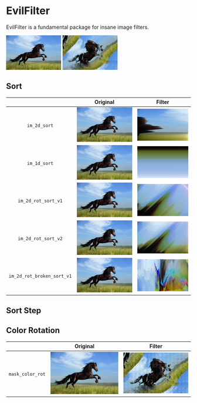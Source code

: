 EvilFilter
==============================

EvilFilter is a fundamental package for insane image filters.

<img src="sort/figures/original.jpg" width="150"/>
<img src="color_rotation/figures/00000000.gif" width="150"/>

Sort
------------------------------
| |Original|Filter|
|:-:|-|-|
|`im_2d_sort`               |<img src="sort/figures/original.jpg" width="300"/>    |<img src="sort/figures/00000000.jpg" width="300"/> 
|`im_1d_sort`               |<img src="sort/figures/original.jpg" width="300"/>    |<img src="sort/figures/00000001.jpg" width="300"/> 
|`im_2d_rot_sort_v1`        |<img src="sort/figures/original.jpg" width="300"/>    |<img src="sort/figures/00000002.jpg" width="300"/> 
|`im_2d_rot_sort_v2`        |<img src="sort/figures/original.jpg" width="300"/>    |<img src="sort/figures/00000003.jpg" width="300"/> 
|`im_2d_rot_broken_sort_v1` |<img src="sort/figures/original.jpg" width="300"/>    |<img src="sort/figures/00000004.jpg" width="300"/> 

Sort Step
------------------------------

Color Rotation
------------------------------
| |Original|Filter|
|:-:|-|-|
|`mask_color_rot` |<img src="color_rotation/figures/original.jpg" width="300"/>      |<img src="color_rotation/figures/00000000.gif" width="300"/>